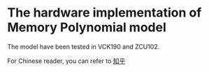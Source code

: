 # The hardware implementation of Memory Polynomial model

The model have been tested in VCK190 and ZCU102.


For Chinese reader, you can refer to [知乎](https://zhuanlan.zhihu.com/p/575352282)

